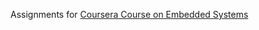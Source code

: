 Assignments for [Coursera Course on Embedded Systems](https://www.coursera.org/learn/introduction-embedded-systems/home/welcome)
